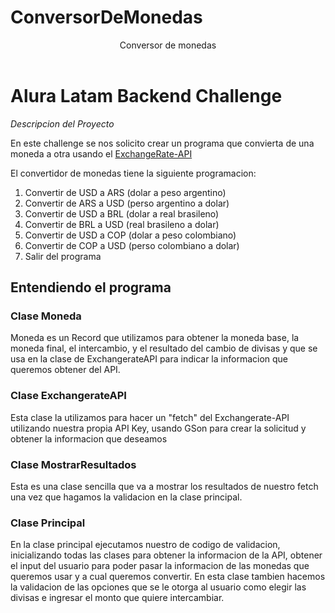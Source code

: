 # ConversorDeMonedas

<header>Conversor de monedas</header>

<h1>Alura Latam Backend Challenge</h1>

<p><em>Descripcion del Proyecto</em></p>

<p>En este challenge se nos solicito crear un programa que convierta de una moneda a otra usando el <a href="https://www.exchangerate-api.com/">ExchangeRate-API</a></p>

<p>El convertidor de monedas tiene la siguiente programacion:</p>
<ol>
  <li>Convertir de USD a ARS (dolar a peso argentino)</li>
  <li>Convertir de ARS a USD (perso argentino a dolar)</li>
  <li>Convertir de USD a BRL (dolar a real brasileno)</li>
  <li>Convertir de BRL a USD (real brasileno a dolar)</li>
  <li>Convertir de USD a COP (dolar a peso colombiano)</li>
  <li>Convertir de COP a USD (perso colombiano a dolar)</li>
  <li>Salir del programa</li>
</ol>

<div>
<h2>Entendiendo el programa</h2>
<div>
  <h3>Clase Moneda</h3>
  <p>
    Moneda es un Record que utilizamos para obtener la moneda base, la moneda final, el intercambio, y el resultado del cambio de divisas y que se usa en la clase de ExchangerateAPI para indicar la informacion que queremos obtener del API.
  </p>
</div>
  
<div>
  <h3>
    Clase ExchangerateAPI
  </h3>
  <p>
    Esta clase la utilizamos para hacer un "fetch" del Exchangerate-API utilizando nuestra propia API Key, usando GSon para crear la solicitud y obtener la informacion que deseamos
  </p>
</div>

<div>
  <h3>
    Clase MostrarResultados
  </h3>
  <p>
    Esta es una clase sencilla que va a mostrar los resultados de nuestro fetch una vez que hagamos la validacion en la clase principal.
  </p>
</div>

<div>
  <h3>Clase Principal</h3>
  <p>
    En la clase principal ejecutamos nuestro de codigo de validacion, inicializando todas las clases para obtener la informacion de la API, obtener el input del usuario para poder pasar la informacion de las monedas que queremos usar y a cual queremos convertir. En esta clase tambien hacemos la validacion de las opciones que se le otorga al usuario como elegir las divisas e ingresar el monto que quiere intercambiar.
  </p>
</div>

  
</div>
